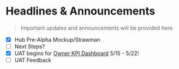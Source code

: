 # Headlines & Announcements
>Important updates and announcements will be provided here

- [x] Hub Pre-Alpha Mockup/Strawman
- [ ] Next Steps?
- [x] UAT begins for [Owner KPI Dashboard](https://app.periscopedata.com/app/evolve-vacation-rental-network:evolve-vacation-rental/446236/Owner-Company-KPI) 5/15 - 5/22!
- [ ] UAT Feedback
